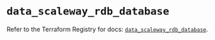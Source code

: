 # `data_scaleway_rdb_database`

Refer to the Terraform Registry for docs: [`data_scaleway_rdb_database`](https://registry.terraform.io/providers/scaleway/scaleway/2.59.0/docs/data-sources/rdb_database).
